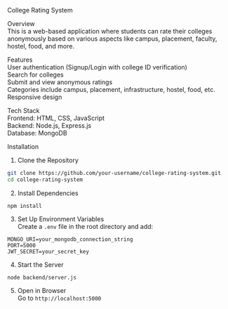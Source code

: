 College Rating System  

Overview  
This is a web-based application where students can rate their colleges anonymously based on various aspects like campus, placement, faculty, hostel, food, and more.  

Features  
 User authentication (Signup/Login with college ID verification)  
 Search for colleges  
 Submit and view anonymous ratings  
 Categories include campus, placement, infrastructure, hostel, food, etc.  
 Responsive design  

Tech Stack  
Frontend: HTML, CSS, JavaScript  
Backend: Node.js, Express.js  
Database: MongoDB  

Installation  

1. Clone the Repository  
```sh
git clone https://github.com/your-username/college-rating-system.git
cd college-rating-system
```

2. Install Dependencies  
```
npm install
```

3. Set Up Environment Variables  
Create a `.env` file in the root directory and add:  
```
MONGO_URI=your_mongodb_connection_string
PORT=5000
JWT_SECRET=your_secret_key
```

4. Start the Server  
```
node backend/server.js
```
5. Open in Browser  
Go to `http://localhost:5000`  

  
